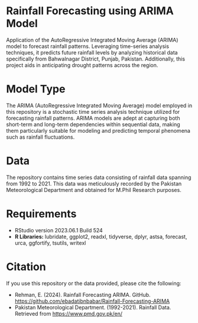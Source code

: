 # Rainfall Forecasting using ARIMA Model
Application of the AutoRegressive Integrated Moving Average (ARIMA) model to forecast rainfall patterns. Leveraging time-series analysis techniques, it predicts future rainfall levels by analyzing historical data specifically from Bahwalnagar District, Punjab, Pakistan. Additionally, this project aids in anticipating drought patterns across the region.

# Model Type
The ARIMA (AutoRegressive Integrated Moving Average) model employed in this repository is a stochastic time series analysis technique utilized for forecasting rainfall patterns. ARIMA models are adept at capturing both short-term and long-term dependencies within sequential data, making them particularly suitable for modeling and predicting temporal phenomena such as rainfall fluctuations.

# Data
The repository contains time series data consisting of rainfall data spanning from 1992 to 2021. This data was meticulously recorded by the Pakistan Meteorological Department and obtained for M.Phil Research purposes.

# Requirements
- RStudio version 2023.06.1 Build 524
- **R Libraries:** lubridate, ggplot2, readxl, tidyverse, dplyr, astsa, forecast, urca, ggfortify, tsutils, writexl

# Citation
If you use this repository or the data provided, please cite the following:

- Rehman, E. (2024). Rainfall Forecasting ARIMA. GitHub. https://github.com/ebadatibnbabar/Rainfall-Forecasting-ARIMA
- Pakistan Meteorological Department. (1992-2021). Rainfall Data. Retrieved from https://www.pmd.gov.pk/en/


